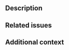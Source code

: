 <!-- Fill in the following form by adding your text below the explanation comments. -->
<!-- You can use the preview tab above to review your PR before submitting it. -->

<!-- Consider assigning reviewers and setting matching labels after submitting the PR -->

## Description
<!-- Provide a summary of the content of this PR -->
<!-- Examples: - Fixes a NULL check in xyz.java -->


## Related issues
<!-- List the related issues fixed or improved by this PR -->


## Additional context
<!-- (optional, remove if not applicable) References, links, other information -->